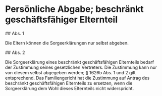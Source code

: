 # Persönliche Abgabe; beschränkt geschäftsfähiger Elternteil



\#\# Abs. 1

 Die Eltern können die Sorgeerklärungen nur selbst abgeben.

\#\# Abs. 2

 Die Sorgeerklärung eines beschränkt geschäftsfähigen Elternteils bedarf der Zustimmung seines gesetzlichen Vertreters. Die Zustimmung kann nur von diesem selbst abgegeben werden; § 1626b Abs. 1 und 2 gilt entsprechend. Das Familiengericht hat die Zustimmung auf Antrag des beschränkt geschäftsfähigen Elternteils zu ersetzen, wenn die Sorgeerklärung dem Wohl dieses Elternteils nicht widerspricht. 

